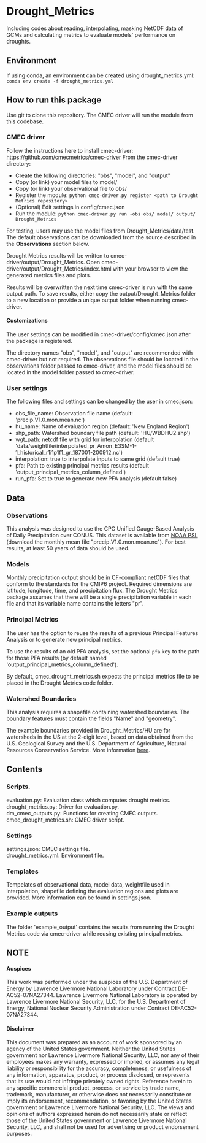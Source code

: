 # Drought_Metrics
Including codes about reading, interpolating, masking NetCDF data of GCMs and calculating metrics to evaluate models' performance on droughts.

## Environment
If using conda, an environment can be created using drought_metrics.yml:
`conda env create -f drought_metrics.yml`

## How to run this package
Use git to clone this repository. The CMEC driver will run the module from this codebase.

### CMEC driver
Follow the instructions here to install cmec-driver: https://github.com/cmecmetrics/cmec-driver
From the cmec-driver directory:
- Create the following directories: "obs", "model", and "output"
- Copy (or link) your model files to model/
- Copy (or link) your observational file to obs/
- Register the module:
  `python cmec-driver.py register <path to Drought Metrics repository>`
- (Optional) Edit settings in config/cmec.json
- Run the module:
`python cmec-driver.py run -obs obs/ model/ output/ Drought_Metrics`

For testing, users may use the model files from Drought_Metrics/data/test. The default observations can be downloaded from the source described in the **Observations** section below.

Drought Metrics results will be written to cmec-driver/output/Drought_Metrics. Open cmec-driver/output/Drought_Metrics/index.html with your browser to view the generated metrics files and plots.

Results will be overwritten the next time cmec-driver is run with the same output path. To save results, either copy the output/Drought_Metrics folder to a new location or provide a unique output folder when running cmec-driver.

#### Customizations
The user settings can be modified in cmec-driver/config/cmec.json after the package is registered.

The directory names "obs", "model", and "output" are recommended with cmec-driver but not required. The observations file should be located in the observations folder passed to cmec-driver, and the model files should be located in the model folder passed to cmec-driver.

### User settings
The following files and settings can be changed by the user in cmec.json:
- obs_file_name: Observation file name (default: 'precip.V1.0.mon.mean.nc')
- hu_name: Name of evaluation region (default: 'New England Region')
- shp_path: Watershed boundary file path (default: 'HU/WBDHU2.shp')
- wgt_path: netcdf file with grid for interpolation (default 'data/weightfile/interpolated_pr_Amon_E3SM-1-1_historical_r1i1p1f1_gr_187001-200912.nc')
- interpolation: true to interpolate inputs to same grid (default true)
- pfa: Path to existing principal metrics results (default 'output_principal_metrics_column_defined')
- run_pfa: Set to true to generate new PFA analysis (default false)

## Data

### Observations
This analysis was designed to use the CPC Unified Gauge-Based Analysis of Daily Precipitation over CONUS. This dataset is available from [NOAA PSL](https://psl.noaa.gov/data/gridded/data.unified.daily.conus.html) (download the monthly mean file "precip.V1.0.mon.mean.nc"). For best results, at least 50 years of data should be used.

### Models
Monthly precipitation output should be in [CF-compliant](https://cfconventions.org/) netCDF files that conform to the standards for the CMIP6 project. Required dimensions are latitude, longitude, time, and precipitation flux. The Drought Metrics package assumes that there will be a single precipitation variable in each file and that its variable name contains the letters "pr".

### Principal Metrics
The user has the option to reuse the results of a previous Principal Features Analysis or to generate new principal metrics.

To use the results of an old PFA analysis, set the optional `pfa` key to the path for those PFA results (by default named 'output_principal_metrics_column_defined').

By default, cmec_drought_metrics.sh expects the principal metrics file to be placed in the Drought Metrics code folder.

### Watershed Boundaries
This analysis requires a shapefile containing watershed boundaries. The boundary features must contain the fields "Name" and "geometry".

The example boundaries provided in Drought_Metrics/HU are for watersheds in the US at the 2-digit level, based on data obtained from the U.S. Geological Survey and the U.S. Department of Agriculture, Natural Resources Conservation Service. More information [here](https://www.usgs.gov/core-science-systems/ngp/national-hydrography/watershed-boundary-dataset?qt-science_support_page_related_con=4#qt-science_support_page_related_con).

## Contents
### Scripts. 
evaluation.py: Evaluation class which computes drought metrics.  
drought_metrics.py: Driver for evaluation.py.  
dm_cmec_outputs.py: Functions for creating CMEC outputs.  
cmec_drought_metrics.sh: CMEC driver script. 

### Settings
settings.json: CMEC settings file.  
drought_metrics.yml: Environment file. 

### Templates
Tempelates of observational data, model data, weightfile used in interpolation, shapefile defining the evaluation regions and plots are provided. More information can be found in settings.json.

### Example outputs
The folder 'example_output' contains the results from running the Drought Metrics code via cmec-driver while reusing existing principal metrics.

## NOTE

#### Auspices
This work was performed under the auspices of the U.S. Department of Energy by Lawrence Livermore National Laboratory under Contract DE-AC52-07NA27344. Lawrence Livermore National Laboratory is operated by Lawrence Livermore National Security, LLC, for the U.S. Department of Energy, National Nuclear Security Administration under Contract DE-AC52-07NA27344.

#### Disclaimer
This document was prepared as an account of work sponsored by an agency of the United States government. Neither the United States government nor Lawrence Livermore National Security, LLC, nor any of their employees makes any warranty, expressed or implied, or assumes any legal liability or responsibility for the accuracy, completeness, or usefulness of any information, apparatus, product, or process disclosed, or represents that its use would not infringe privately owned rights. Reference herein to any specific commercial product, process, or service by trade name, trademark, manufacturer, or otherwise does not necessarily constitute or imply its endorsement, recommendation, or favoring by the United States government or Lawrence Livermore National Security, LLC. The views and opinions of authors expressed herein do not necessarily state or reflect those of the United States government or Lawrence Livermore National Security, LLC, and shall not be used for advertising or product endorsement purposes.
